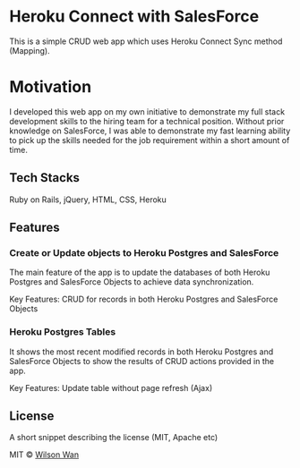 # Heroku Connect with SalesForce

This is a simple CRUD web app which uses Heroku Connect Sync method (Mapping).

# Motivation

I developed this web app on my own initiative to demonstrate my full stack development skills to the hiring team for a technical position. Without prior knowledge on SalesForce, I was able to demonstrate my fast learning ability to pick up the skills needed for the job requirement within a short amount of time.

## Tech Stacks
Ruby on Rails, jQuery, HTML, CSS, Heroku

## Features

### Create or Update objects to Heroku Postgres and SalesForce
The main feature of the app is to update the databases of both Heroku Postgres and SalesForce Objects to achieve data synchronization.

Key Features: CRUD for records in both Heroku Postgres and SalesForce Objects

### Heroku Postgres Tables
It shows the most recent modified records in both Heroku Postgres and SalesForce Objects to show the results of CRUD actions provided in the app.

Key Features: Update table without page refresh (Ajax)

## License
A short snippet describing the license (MIT, Apache etc)

MIT © [Wilson Wan]()

